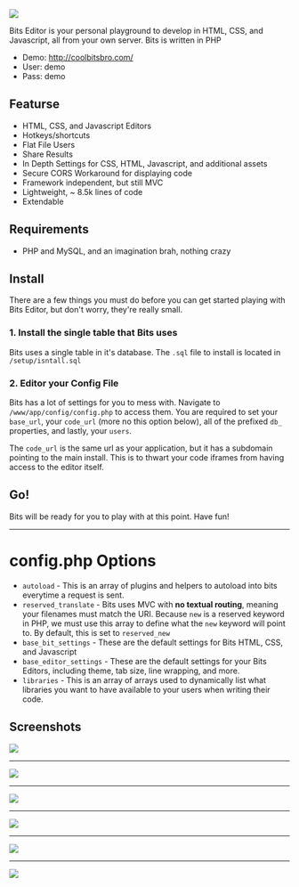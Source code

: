 <img src="http://i.imgur.com/AHwuTwa.png">

Bits Editor is your personal playground to develop in HTML, CSS, and Javascript, all from your own server. Bits is written in PHP

* Demo: http://coolbitsbro.com/
* User: demo
* Pass: demo

## Featurse

* HTML, CSS, and Javascript Editors
* Hotkeys/shortcuts
* Flat File Users
* Share Results
* In Depth Settings for CSS, HTML, Javascript, and additional assets
* Secure CORS Workaround for displaying code
* Framework independent, but still MVC
* Lightweight, ~ 8.5k lines of code
* Extendable

## Requirements
* PHP and MySQL, and an imagination brah, nothing crazy

## Install

There are a few things you must do before you can get started playing with Bits Editor, but don't worry, they're really small.

### 1. Install the single table that Bits uses

Bits uses a single table in it's database. The `.sql` file to install is located in `/setup/isntall.sql`

### 2. Editor your Config File

Bits has a lot of settings for you to mess with. Navigate to `/www/app/config/config.php` to access them. You are required to set your `base_url`, your `code_url` (more no this option below), all of the prefixed `db_` properties, and lastly, your `users`.

The `code_url` is the same url as your application, but it has a subdomain pointing to the main install. This is to thwart your code iframes from having access to the editor itself.

## Go!

Bits will be ready for you to play with at this point. Have fun!


<hr />

# config.php Options

* `autoload` - This is an array of plugins and helpers to autoload into bits everytime a request is sent.
* `reserved_translate` - Bits uses MVC with **no textual routing**, meaning your filenames must match the URI. Because `new` is a reserved keyword in PHP, we must use this array to define what the `new` keyword will point to. By default, this is set to `reserved_new`
* `base_bit_settings` - These are the default settings for Bits HTML, CSS, and Javascript
* `base_editor_settings` - These are the default settings for your Bits Editors, including theme, tab size, line wrapping, and more.
* `libraries` - This is an array of arrays used to dynamically list what libraries you want to have available to your users when writing their code.

## Screenshots

<img src="http://i.imgur.com/qlCNc4z.jpg"><hr />
<img src="http://i.imgur.com/SrYrutQ.jpg"><hr />
<img src="http://i.imgur.com/qcU6tFj.jpg"><hr />
<img src="http://i.imgur.com/PRCfvL9.jpg"><hr />
<img src="http://i.imgur.com/795zUgW.jpg"><hr />
<img src="http://i.imgur.com/X8lBIGf.jpg">

